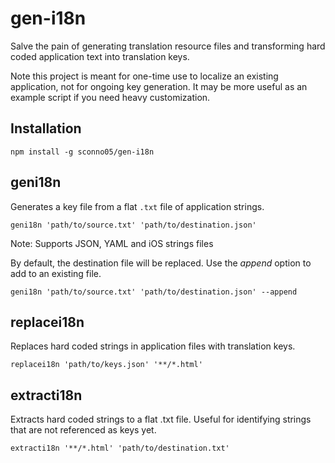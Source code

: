 # gen-i18n

Salve the pain of generating translation resource files and transforming hard coded application text into translation keys.

Note this project is meant for one-time use to localize an existing application, not for ongoing key generation.  It may be more useful as an example script if you need heavy customization.

## Installation

`npm install -g sconno05/gen-i18n`

## geni18n

Generates a key file from a flat `.txt` file of application strings.

`geni18n 'path/to/source.txt' 'path/to/destination.json'`

Note: Supports JSON, YAML and iOS strings files

By default, the destination file will be replaced.  Use the *append* option to add to an existing file.

`geni18n 'path/to/source.txt' 'path/to/destination.json' --append`

## replacei18n

Replaces hard coded strings in application files with translation keys.

`replacei18n 'path/to/keys.json' '**/*.html'`

## extracti18n

Extracts hard coded strings to a flat .txt file. Useful for identifying strings that are not referenced as keys yet.

`extracti18n '**/*.html' 'path/to/destination.txt'`